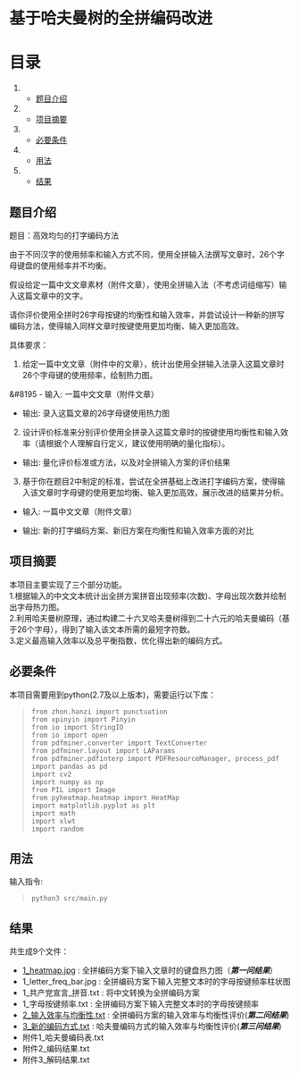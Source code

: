# 基于哈夫曼树的全拼编码改进




# 目录
1.  * [题目介绍](#题目介绍)
2.  * [项目摘要](#项目摘要)
3.  * [必要条件](#必要条件)
4.  * [用法](#用法)
5.  * [结果](#结果)



## 题目介绍

题目：高效均匀的打字编码方法

由于不同汉字的使用频率和输入方式不同，使用全拼输入法撰写文章时，26个字母键盘的使用频率并不均衡。

假设给定一篇中文文章素材（附件文章），使用全拼输入法（不考虑词组缩写）输入这篇文章中的文字。

请你评价使用全拼时26字母按键的均衡性和输入效率，并尝试设计一种新的拼写编码方法，使得输入同样文章时按键使用更加均衡、输入更加高效。

  

具体要求：  

1. 给定一篇中文文章（附件中的文章），统计出使用全拼输入法录入这篇文章时26个字母键的使用频率，绘制热力图。  

 &#8195 - 输入: 一篇中文文章（附件文章）  

- 输出: 录入这篇文章的26字母键使用热力图  

  

2. 设计评价标准来分别评价使用全拼录入这篇文章时的按键使用均衡性和输入效率（请根据个人理解自行定义，建议使用明确的量化指标）。  

- 输出: 量化评价标准或方法，以及对全拼输入方案的评价结果  

  

3. 基于你在题目2中制定的标准，尝试在全拼基础上改进打字编码方案，使得输入该文章时字母键的使用更加均衡、输入更加高效，展示改进的结果并分析。  

- 输入: 一篇中文文章（附件文章）  

- 输出: 新的打字编码方案、新旧方案在均衡性和输入效率方面的对比

## 项目摘要

本项目主要实现了三个部分功能。<br>
1.根据输入的中文文本统计出全拼方案拼音出现频率(次数)、字母出现次数并绘制出字母热力图。<br>
2.利用哈夫曼树原理，通过构建二十六叉哈夫曼树得到二十六元的哈夫曼编码（基于26个字母），得到了输入该文本所需的最短字符数。<br>
3.定义最高输入效率以及总平衡指数，优化得出新的编码方式。<br>

## 必要条件

本项目需要用到python(2.7及以上版本)，需要运行以下库：
>     from zhon.hanzi import punctuation
>     from xpinyin import Pinyin
>     from io import StringIO
>     from io import open
>     from pdfminer.converter import TextConverter
>     from pdfminer.layout import LAParams
>     from pdfminer.pdfinterp import PDFResourceManager, process_pdf
>     import pandas as pd
>     import cv2
>     import numpy as np
>     from PIL import Image
>     from pyheatmap.heatmap import HeatMap
>     import matplotlib.pyplot as plt
>     import math 
>     import xlwt
>     import random


## 用法

输入指令:
>     python3 src/main.py

## 结果

共生成9个文件：

- [1_heatmap.jpg](https://github.com/Jamciral/mycode2/blob/master/output/1_heatmap.jpg) : 全拼编码方案下输入文章时的键盘热力图（***第一问结果***）
- 1_letter_freq_bar.jpg : 全拼编码方案下输入完整文本时的字母按键频率柱状图
- 1_共产党宣言_拼音.txt : 将中文转换为全拼编码方案
- 1_字母按键频率.txt : 全拼编码方案下输入完整文本时的字母按键频率
- [2_输入效率与均衡性.txt](https://github.com/Jamciral/mycode2/blob/master/output/2_%E8%BE%93%E5%85%A5%E6%95%88%E7%8E%87%E4%B8%8E%E5%9D%87%E8%A1%A1%E6%80%A7.txt) : 全拼编码方案的输入效率与均衡性评价(***第二问结果***)
- [3_新的编码方式.txt](https://github.com/Jamciral/mycode2/blob/master/output/3_%E6%96%B0%E7%9A%84%E7%BC%96%E7%A0%81%E6%96%B9%E5%BC%8F.txt) : 哈夫曼编码方式的输入效率与均衡性评价(***第三问结果***)
- 附件1_哈夫曼编码表.txt
- 附件2_编码结果.txt
- 附件3_解码结果.txt


